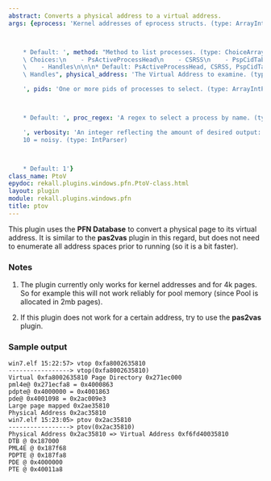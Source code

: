 ```yaml
---
abstract: Converts a physical address to a virtual address.
args: {eprocess: 'Kernel addresses of eprocess structs. (type: ArrayIntParser)



    * Default: ', method: "Method to list processes. (type: ChoiceArray)\n\n\n* Valid\
    \ Choices:\n    - PsActiveProcessHead\n    - CSRSS\n    - PspCidTable\n    - Sessions\n\
    \    - Handles\n\n\n* Default: PsActiveProcessHead, CSRSS, PspCidTable, Sessions,\
    \ Handles", physical_address: 'The Virtual Address to examine. (type: IntParser)

    ', pids: 'One or more pids of processes to select. (type: ArrayIntParser)



    * Default: ', proc_regex: 'A regex to select a process by name. (type: RegEx)

    ', verbosity: 'An integer reflecting the amount of desired output: 0 = quiet,
    10 = noisy. (type: IntParser)



    * Default: 1'}
class_name: PtoV
epydoc: rekall.plugins.windows.pfn.PtoV-class.html
layout: plugin
module: rekall.plugins.windows.pfn
title: ptov
---
```


This plugin uses the **PFN Database** to convert a physical page to its virtual
address. It is similar to the **pas2vas** plugin in this regard, but does not
need to enumerate all address spaces prior to running (so it is a bit faster).

### Notes

1. The plugin currently only works for kernel addresses and for 4k pages. So for
   example this will not work reliably for pool memory (since Pool is allocated
   in 2mb pages).

2. If this plugin does not work for a certain address, try to use the
   **pas2vas** plugin.


### Sample output

```
win7.elf 15:22:57> vtop 0xfa8002635810
-----------------> vtop(0xfa8002635810)
Virtual 0xfa8002635810 Page Directory 0x271ec000
pml4e@ 0x271ecfa8 = 0x4000863
pdpte@ 0x4000000 = 0x4001863
pde@ 0x4001098 = 0x2ac009e3
Large page mapped 0x2ae35810
Physical Address 0x2ac35810
win7.elf 15:23:05> ptov 0x2ac35810
-----------------> ptov(0x2ac35810)
Physical Address 0x2ac35810 => Virtual Address 0xf6fd40035810
DTB @ 0x187000
PML4E @ 0x187f68
PDPTE @ 0x187fa8
PDE @ 0x4000000
PTE @ 0x40011a8
```